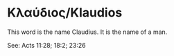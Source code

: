 # Κλαύδιος/Klaudios

This word is the name Claudius. It is the name of a man.

See: Acts 11:28; 18:2; 23:26
